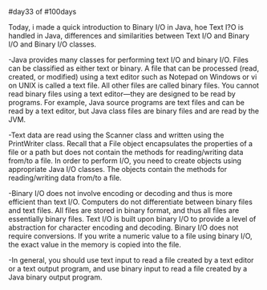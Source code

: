 #day33 of #100days

Today, i made a quick introduction to Binary I/O in Java, hoe Text I?O is handled in Java, differences and similarities between Text I/O and Binary I/O and Binary I/O classes.

-Java provides many classes for performing text I/O and binary I/O. Files can be classified as either text or binary. A file that can be processed (read, created, or modified) using a text editor such as Notepad on Windows or vi on UNIX is called a text file. All other files are called binary files. You cannot read binary files using a text editor—they are designed to be read by programs. For example, Java source programs are text files and can be read by a text editor, but Java class files are binary files and are read by the JVM.

-Text data are read using the Scanner class and written using the PrintWriter class. Recall that a File object encapsulates the properties of a file or a path but does not contain the methods for reading/writing data from/to a file. In order to perform I/O, you need to create objects using appropriate Java I/O classes. The objects contain the methods for reading/writing data from/to a file.

-Binary I/O does not involve encoding or decoding and thus is more efficient than text I/O. Computers do not differentiate between binary files and text files. All files are stored in binary format, and thus all files are essentially binary files. Text I/O is built upon binary I/O to provide a level of abstraction for character encoding and decoding. Binary I/O does not require conversions. If you write a numeric value to a file using binary I/O, the exact value in the memory is copied into the file.

-In general, you should use text input to read a file created by a text editor or a text output program, and use binary input to read a file created by a Java binary output program.
